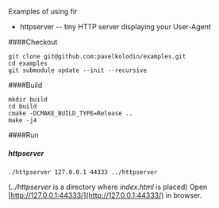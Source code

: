 Examples of using fir
* httpserver -- tiny HTTP server displaying your User-Agent

####Checkout
```
git clone git@github.com:pavelkolodin/examples.git
cd examples
git submodule update --init --recursive
```

####Build

```
mkdir build
cd build
cmake -DCMAKE_BUILD_TYPE=Release ..
make -j4
```

####Run
##### httpserver
```
./httpserver 127.0.0.1 44333 ../httpserver
```
(*../httpserver* is a directory where *index.html* is placed)
Open [http://127.0.0.1:44333/](http://127.0.0.1:44333/) in browser.

